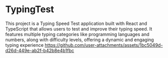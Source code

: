 # TypingTest
This project is a Typing Speed Test application built with React and TypeScript that allows users to test and improve their typing speed. It features multiple typing categories like programming languages and numbers, along with difficulty levels, offering a dynamic and engaging typing experience
https://github.com/user-attachments/assets/1bc5049d-d26d-449e-ab2f-b42b8e4b1fbc

